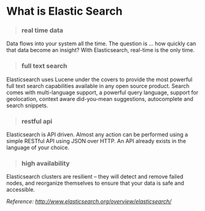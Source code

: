 # What is Elastic Search

> ### real time data
Data flows into your system all the time. The question is … how quickly can that data become an insight? With Elasticsearch, real-time is the only time.

> ### full text search
Elasticsearch uses Lucene under the covers to provide the most powerful full text search capabilities available in any open source product. Search comes with multi-language support, a powerful query language, support for geolocation, context aware did-you-mean suggestions, autocomplete and search snippets.

> ### restful api
Elasticsearch is API driven. Almost any action can be performed using a simple RESTful API using JSON over HTTP.  An API already exists in the language of your choice.

> ### high availability
Elasticsearch clusters are resilient – they will detect and remove failed nodes, and reorganize themselves to ensure that your data is safe and accessible.

*Reference: http://www.elasticsearch.org/overview/elasticsearch/*
